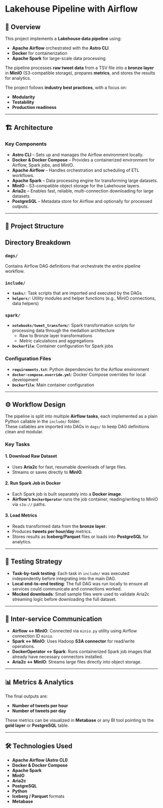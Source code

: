 # Lakehouse Pipeline with Airflow

## 📌 Overview

This project implements a **Lakehouse data pipeline** using:

- **Apache Airflow** orchestrated with the **Astro CLI**
- **Docker** for containerization
- **Apache Spark** for large-scale data processing

The pipeline processes **raw tweet data** from a TSV file into a **bronze layer** in **MinIO** (S3-compatible storage), prepares **metrics**, and stores the results for analytics.

The project follows **industry best practices**, with a focus on:
- **Modularity**
- **Testability**
- **Production readiness**

---

## 🏗 Architecture

### Key Components

- **Astro CLI** – Sets up and manages the Airflow environment locally.
- **Docker & Docker Compose** – Provides a containerized environment for Airflow, Spark jobs, and MinIO.
- **Apache Airflow** – Handles orchestration and scheduling of ETL workflows.
- **Apache Spark** – Data processing engine for transforming large datasets.
- **MinIO** – S3-compatible object storage for the Lakehouse layers.
- **Aria2c** – Enables fast, reliable, multi-connection downloading for large datasets.
- **PostgreSQL** – Metadata store for Airflow and optionally for processed outputs.

---

## 📂 Project Structure

## Directory Breakdown

### `dags/` 
Contains Airflow DAG definitions that orchestrate the entire pipeline workflow.

### `include/`
- **`tasks/`**: Task scripts that are imported and executed by the DAGs
- **`helpers/`**: Utility modules and helper functions (e.g., MinIO connections, data helpers)

### `spark/`
- **`notebooks/tweet_transform/`**: Spark transformation scripts for processing data through the medallion architecture
  - Raw to Bronze layer transformations
  - Metric calculations and aggregations
- **`Dockerfile`**: Container configuration for Spark jobs

### Configuration Files
- **`requirements.txt`**: Python dependencies for the Airflow environment
- **`docker-compose.override.yml`**: Docker Compose overrides for local development
- **`Dockerfile`**: Main container configuration
---

## ⚙️ Workflow Design

The pipeline is split into multiple **Airflow tasks**, each implemented as a plain Python callable in the `include/` folder.  
These callables are imported into DAGs in `dags/` to keep DAG definitions clean and modular.

### Key Tasks

#### 1. Download Raw Dataset
- Uses **Aria2c** for fast, resumable downloads of large files.
- Streams or saves directly to **MinIO**.

#### 2. Run Spark Job in Docker
- Each Spark job is built separately into a **Docker image**.
- **Airflow’s `DockerOperator`** runs the job container, reading/writing to MinIO via `s3a://` paths.

#### 3. Load Metrics
- Reads transformed data from the **bronze layer**.
- Produces **tweets per hour/day** metrics.
- Stores results as **Iceberg/Parquet** files or loads into **PostgreSQL** for analytics.

---

## 🧪 Testing Strategy

- **Task-by-task testing**: Each task in `include/` was executed independently before integrating into the main DAG.
- **Local end-to-end testing**: The full DAG was run locally to ensure all services could communicate and connections worked.
- **Mocked downloads**: Small sample files were used to validate Aria2c streaming logic before downloading the full dataset.

---

## 🔌 Inter-service Communication

- **Airflow ↔ MinIO**: Connected via `minio.py` utility using Airflow connection ID `minio`.
- **Spark ↔ MinIO**: Uses Hadoop **S3A connector** for read/write operations.
- **DockerOperator ↔ Spark**: Runs containerized Spark job images that already have necessary connectors installed.
- **Aria2c ↔ MinIO**: Streams large files directly into object storage.

---

## 📊 Metrics & Analytics

The final outputs are:

- **Number of tweets per hour**
- **Number of tweets per day**

These metrics can be visualized in **Metabase** or any BI tool pointing to the **gold layer** or **PostgreSQL** table.

---

## 🛠 Technologies Used

- **Apache Airflow (Astro CLI)**
- **Docker & Docker Compose**
- **Apache Spark**
- **MinIO**
- **Aria2c**
- **PostgreSQL**
- **Python**
- **Iceberg / Parquet** formats
- **Metabase**
